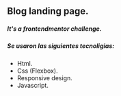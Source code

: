 ## Blog landing page.

##### It's a frontendmentor challenge.

##### Se usaron las siguientes tecnoligias:

- Html.
- Css (Flexbox).
- Responsive design.
- Javascript.
